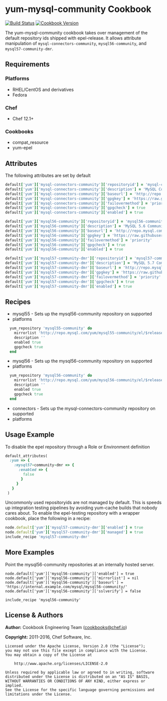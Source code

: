# yum-mysql-community Cookbook

[![Build Status](https://travis-ci.org/chef-cookbooks/yum-mysql-community.svg?branch=master)](http://travis-ci.org/chef-cookbooks/yum-mysql-community) [![Cookbook Version](https://img.shields.io/cookbook/v/yum-mysql-community.svg)](https://supermarket.chef.io/cookbooks/yum-mysql-community)

The yum-mysql-community cookbook takes over management of the default repository ids shipped with epel-release. It allows attribute manipulation of `mysql-connectors-community`, `mysql56-community`, and `mysql57-community-dmr`.

## Requirements

### Platforms

- RHEL/CentOS and derivatives
- Fedora

### Chef

- Chef 12.1+

### Cookbooks

- compat_resource
- yum-epel

## Attributes

The following attributes are set by default

```ruby
default['yum']['mysql-connectors-community']['repositoryid'] = 'mysql-connectors-community'
default['yum']['mysql-connectors-community']['description'] = 'MySQL Connectors Community'
default['yum']['mysql-connectors-community']['baseurl'] = 'http://repo.mysql.com/yum/mysql-connectors-community/el/$releasever/$basearch/'
default['yum']['mysql-connectors-community']['gpgkey'] = 'https://raw.githubusercontent.com/rs-services/equinix-public/master/cookbooks/db_mysql/files/centos/mysql_pubkey.asc'
default['yum']['mysql-connectors-community']['failovermethod'] = 'priority'
default['yum']['mysql-connectors-community']['gpgcheck'] = true
default['yum']['mysql-connectors-community']['enabled'] = true
```

```ruby
default['yum']['mysql56-community']['repositoryid'] = 'mysql56-community'
default['yum']['mysql56-community']['description'] = 'MySQL 5.6 Community Server'
default['yum']['mysql56-community']['baseurl'] = 'http://repo.mysql.com/yum/mysql56-community/el/$releasever/$basearch/'
default['yum']['mysql56-community']['gpgkey'] = 'https://raw.githubusercontent.com/rs-services/equinix-public/master/cookbooks/db_mysql/files/centos/mysql_pubkey.asc'
default['yum']['mysql56-community']['failovermethod'] = 'priority'
default['yum']['mysql56-community']['gpgcheck'] = true
default['yum']['mysql56-community']['enabled'] = true
```

```ruby
default['yum']['mysql57-community-dmr']['repositoryid'] = 'mysql57-community-dmr'
default['yum']['mysql57-community-dmr']['description'] = 'MySQL 5.7 Community Server Development Milestone Release'
default['yum']['mysql57-community-dmr']['baseurl'] = 'http://repo.mysql.com/yum/mysql56-community/el/$releasever/$basearch/'
default['yum']['mysql57-community-dmr']['gpgkey'] = 'https://raw.githubusercontent.com/rs-services/equinix-public/master/cookbooks/db_mysql/files/centos/mysql_pubkey.asc'
default['yum']['mysql57-community-dmr']['failovermethod'] = 'priority'
default['yum']['mysql57-community-dmr']['gpgcheck'] = true
default['yum']['mysql57-community-dmr']['enabled'] = true
```

## Recipes

- mysql55 - Sets up the mysql56-community repository on supported
- platforms

```ruby
  yum_repository 'mysql55-community' do
    mirrorlist 'http://repo.mysql.com/yum/mysql55-community/el/$releasever/$basearch/'
    description ''
    enabled true
    gpgcheck true
  end
```

- mysql56 - Sets up the mysql56-community repository on supported
- platforms

```ruby
  yum_repository 'mysql56-community' do
    mirrorlist 'http://repo.mysql.com/yum/mysql56-community/el/$releasever/$basearch/'
    description ''
    enabled true
    gpgcheck true
  end
```

- connectors - Sets up the mysql-connectors-community repository on supported
- platforms

## Usage Example

To disable the epel repository through a Role or Environment definition

```ruby
default_attributes(
  :yum => {
    :mysql57-community-dmr => {
      :enabled => {
        false
       }
     }
   }
 )
```

Uncommonly used repositoryids are not managed by default. This is speeds up integration testing pipelines by avoiding yum-cache builds that nobody cares about. To enable the epel-testing repository with a wrapper cookbook, place the following in a recipe:

```ruby
node.default['yum']['mysql57-community-dmr']['enabled'] = true
node.default['yum']['mysql57-community-dmr']['managed'] = true
include_recipe 'mysql57-community-dmr'
```

## More Examples

Point the mysql56-community repositories at an internally hosted server.

```
node.default['yum']['mysql56-community']['enabled'] = true
node.default['yum']['mysql56-community']['mirrorlist'] = nil
node.default['yum']['mysql56-community']['baseurl'] = 'https://internal.example.com/mysql/mysql56-community/'
node.default['yum']['mysql56-community']['sslverify'] = false

include_recipe 'mysql56-community'
```

## License & Authors

**Author:** Cookbook Engineering Team ([cookbooks@chef.io](mailto:cookbooks@chef.io))

**Copyright:** 2011-2016, Chef Software, Inc.

```
Licensed under the Apache License, Version 2.0 (the "License");
you may not use this file except in compliance with the License.
You may obtain a copy of the License at

    http://www.apache.org/licenses/LICENSE-2.0

Unless required by applicable law or agreed to in writing, software
distributed under the License is distributed on an "AS IS" BASIS,
WITHOUT WARRANTIES OR CONDITIONS OF ANY KIND, either express or implied.
See the License for the specific language governing permissions and
limitations under the License.
```
